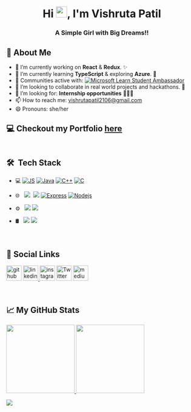 <h1 align="center">Hi <img src="https://github.com/TheDudeThatCode/TheDudeThatCode/blob/master/Assets/Hi.gif" width="29px">, I'm Vishruta Patil</h1>
<h3 align="center">A Simple Girl with Big Dreams!!</h3>
<h2></h2>

## 🧐 About Me

- 🔭 I’m currently working on **React** & **Redux**. ✨
- 🌱 I’m currently learning **TypeScript** & exploring **Azure**. 🚀
- 🙌 Communities active with: [![Microsoft Learn Student Ambassador](https://img.shields.io/badge/-Microsoft_Learn_Student_Ambassador-blue?style=plastic&logo=microsoft&link=https://studentambassadors.microsoft.com/en-US/profile/120569)](https://studentambassadors.microsoft.com/en-US/profile/120569)
- 👯 I’m looking to collaborate in real world projects and hackathons. 🤗
- 🤔 I’m looking for: **Internship opportunities** 👩‍💻🔥
- 📫 How to reach me: vishrutapatil2106@gmail.com
- 😄 Pronouns: she/her

<h2></h2>

<h2>💻 Checkout my Portfolio <a href="https://vishrutapatil.netlify.app/">here</a>
<br> <br>
  
 <h2> 🛠 &nbsp;Tech Stack</h3>

- 💻
  [![JS](https://img.shields.io/badge/JavaScript-323330?style=for-the-badge&logo=javascript&logoColor=F7DF1E)](https://img.shields.io/badge/JavaScript-323330?style=for-the-badge&logo=javascript&logoColor=F7DF1E)
 [![Java](https://img.shields.io/badge/Java-ED8B00?style=for-the-badge&logo=java&logoColor=white)](https://www.java.com/en/)
 [![C++](https://img.shields.io/badge/C%2B%2B-00599C?style=for-the-badge&logo=c%2B%2B&logoColor=white)](https://img.shields.io/badge/C%2B%2B-00599C?style=for-the-badge&logo=c%2B%2B&logoColor=white)
 [![C](https://img.shields.io/badge/C-00599C?style=for-the-badge&logo=c&logoColor=white)](https://img.shields.io/badge/C-00599C?style=for-the-badge&logo=c&logoColor=white)
  
- 🌐 &nbsp;
  <img src="https://img.shields.io/badge/react%20-%2300D9FF.svg?&style=for-the-badge&logo=react&logoColor=white" />&nbsp;
  <img src="https://img.shields.io/badge/Redux-593D88?style=for-the-badge&logo=redux&logoColor=white"/>
  [![Express](https://img.shields.io/badge/Express.js-404D59?style=for-the-badge)](https://img.shields.io/badge/Express.js-404D59?style=for-the-badge)
[![Nodejs](https://img.shields.io/badge/Node.js-43853D?style=for-the-badge&logo=node.js&logoColor=white)](https://img.shields.io/badge/Node.js-43853D?style=for-the-badge&logo=node.js&logoColor=white)
  
- ⚙️ &nbsp;
  <img src="https://img.shields.io/badge/React_Router-CA4245?style=for-the-badge&logo=react-router&logoColor=white"/>
  <img src="https://img.shields.io/badge/Material--UI-0081CB?style=for-the-badge&logo=material-ui&logoColor=white"/>
  
- 🛢 &nbsp;
  <img src="https://img.shields.io/badge/MySQL-00000F?style=for-the-badge&logo=mysql&logoColor=white"/>
  <img src="https://img.shields.io/badge/MongoDB-4EA94B?style=for-the-badge&logo=mongodb&logoColor=white"/>

 
 
<br/>
<h2>🔗 Social Links </h2>
<p>
<a href="https://github.com/Vishruta-Patil" target="_blank"><img src='https://cdn.jsdelivr.net/npm/simple-icons@3.0.1/icons/github.svg' alt='github' height='40'></a>  
 <a href="http://www.linkedin.com/in/vishruta-patil-30106b204" target="_blank"><img src='https://cdn.jsdelivr.net/npm/simple-icons@3.0.1/icons/linkedin.svg' alt='linkedin' height='40'> </a> 
 <a href="https://www.instagram.com/_vishruta_9/" target="_blank"><img src='https://cdn.jsdelivr.net/npm/simple-icons@3.0.1/icons/instagram.svg' alt='instagram' height='40'></a> 
  <a href="https://twitter.com/vishruta_patil" target="_blank"><img src='https://cdn.jsdelivr.net/npm/simple-icons@3.0.1/icons/twitter.svg' alt='Twitter' height='40'></a>   
<a href="https://vishrutapatil2106.medium.com/" target="_blank"> <img src='https://cdn.jsdelivr.net/npm/simple-icons@3.0.1/icons/medium.svg' alt='medium' height='40'>  </a> 
</p>
<br/>

<h2>📈 My GitHub Stats </h2>
<a href="https://github.com/Vishruta-Patil">
  <img height="180em" src="https://github-readme-stats.vercel.app/api?username=Vishruta-Patil&theme=buefy&show_icons=true" />
  <img height="180em" src="https://github-readme-stats.vercel.app/api/top-langs/?username=Vishruta-Patil&theme=buefy&layout=compact" />
</a>
 <p align="left"> <img src="https://visitor-badge.laobi.icu/badge?page_id=vishruta-patil.vishruta-patil" /> </p>
